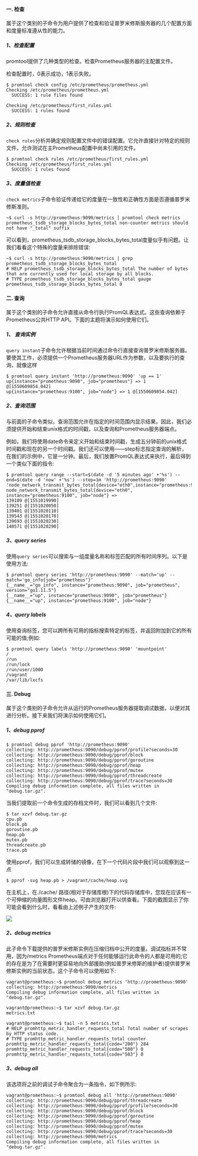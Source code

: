 #### 一. 检查
属于这个类别的子命令为用户提供了检查和验证普罗米修斯服务器的几个配置方面和度量标准遵从性的能力。

##### 1、检查配置
promtool提供了几种类型的检查。检查Prometheus服务器的主配置文件。

检查配置时，0表示成功，1表示失败。
```shell
$ promtool check config /etc/prometheus/prometheus.yml 
Checking /etc/prometheus/prometheus.yml
  SUCCESS: 1 rule files found

Checking /etc/prometheus/first_rules.yml
  SUCCESS: 1 rules found
```

##### 2、规则检查
`check rules`分析并确定规则配置文件中的错误配置。它允许直接针对特定的规则文件，允许测试在主Prometheus配置中尚未引用的文件。

```
$ promtool check rules /etc/prometheus/first_rules.yml 
Checking /etc/prometheus/first_rules.yml
  SUCCESS: 1 rules found
```

##### 3、度量值检查

`check metrics`子命令验证传递给它的度量在一致性和正确性方面是否遵循普罗米修斯准则。

```
~$ curl -s http://prometheus:9090/metrics | promtool check metrics
prometheus_tsdb_storage_blocks_bytes_total non-counter metrics should not have "_total" suffix
```

可以看到，prometheus_tsdb_storage_blocks_bytes_total度量似乎有问题。让我们看看这个特殊的度量来排除错误:

```
~$ curl -s http://prometheus:9090/metrics | grep prometheus_tsdb_storage_blocks_bytes_total
# HELP prometheus_tsdb_storage_blocks_bytes_total The number of bytes that are currently used for local storage by all blocks.
# TYPE prometheus_tsdb_storage_blocks_bytes_total gauge
prometheus_tsdb_storage_blocks_bytes_total 0
```

#### 二. 查询
属于这个类别的子命令允许直接从命令行执行PromQL表达式。这些查询依赖于Prometheus公共HTTP API。下面的主题将演示如何使用它们。

##### 1、 查询实例
`query instant`子命令允许根据当前时间通过命令行直接查询普罗米修斯服务器。要使其工作，必须提供一个Prometheus服务器URL作为参数，以及要执行的查询，就像这样

```
$ promtool query instant 'http://prometheus:9090' 'up == 1'
up{instance="prometheus:9090", job="prometheus"} => 1 @[1550609854.042]
up{instance="prometheus:9100", job="node"} => 1 @[1550609854.042]
```

##### 2、查询范围
与前面的子命令类似，查询范围允许在指定的时间范围内显示结果。因此，我们必须提供开始和结束unix格式的时间戳，以及查询和Prometheus服务器端点。

例如，我们将使用date命令来定义开始和结束时间戳，生成五分钟前的unix格式时间戳和现在的另一个时间戳。我们还可以使用——step标志指定查询的解析，在我们的示例中，它是一分钟。最后，我们放置PromQL表达式来执行，最后得到一个类似下面的指令:

```
$ promtool query range --start=$(date -d '5 minutes ago' +'%s') --end=$(date -d 'now' +'%s') --step=1m 'http://prometheus:9090' 'node_network_transmit_bytes_total{device="eth0",instance="prometheus:9100",job="node"}'
node_network_transmit_bytes_total{device="eth0", instance="prometheus:9100", job="node"} =>
139109 @[1551019990]
139251 @[1551020050]
139401 @[1551020110]
139543 @[1551020170]
139693 @[1551020230]
140571 @[1551020290]
```

##### 3、query series
使用`query series`可以搜索与一组度量名称和标签匹配的所有时间序列。以下是使用方法:
```shell
$ promtool query series 'http://prometheus:9090' --match='up' --match='go_info{job="prometheus"}'
{__name__="go_info", instance="prometheus:9090", job="prometheus", version="go1.11.5"}
{__name__="up", instance="prometheus:9090", job="prometheus"}
{__name__="up", instance="prometheus:9100", job="node"}
```

##### 4、query labels
使用查询标签，您可以跨所有可用的指标搜索特定的标签，并返回附加到它的所有可能的值;例如:

```shell
$ promtool query labels 'http://prometheus:9090' 'mountpoint'
/
/run
/run/lock
/run/user/1000
/vagrant
/var/lib/lxcfs
```

#### 三. Debug
属于这个类别的子命令允许从运行的Prometheus服务器提取调试数据，以便对其进行分析。接下来我们将演示如何使用它们。

##### 1、debug pprof
```
$ promtool debug pprof 'http://prometheus:9090'
collecting: http://prometheus:9090/debug/pprof/profile?seconds=30
collecting: http://prometheus:9090/debug/pprof/block
collecting: http://prometheus:9090/debug/pprof/goroutine
collecting: http://prometheus:9090/debug/pprof/heap
collecting: http://prometheus:9090/debug/pprof/mutex
collecting: http://prometheus:9090/debug/pprof/threadcreate
collecting: http://prometheus:9090/debug/pprof/trace?seconds=30
Compiling debug information complete, all files written in "debug.tar.gz".
```

当我们提取前一个命令生成的存档文件时，我们可以看到几个文件:
```
$ tar xzvf debug.tar.gz 
cpu.pb
block.pb
goroutine.pb
heap.pb
mutex.pb
threadcreate.pb
trace.pb
```

使用pprof，我们可以生成转储的镜像，在下一个代码片段中我们可以观察到这一点

```
$ pprof -svg heap.pb > /vagrant/cache/heap.svg
```

在主机上，在./cache/ 路径(相对于存储库根)下的代码存储库中，您现在应该有一个可伸缩的向量图形文件heap。可由浏览器打开以供查看。下面的截图显示了你可能会看到什么时，看看由上述例子产生的文件:

![](../uploads/y20191113/images/m_40b83a418def32464ab3f89369f10e7e_r.png)

##### 2、debug metrics
此子命令下载提供的普罗米修斯实例在压缩归档中公开的度量。调试指标并不常用，因为/metrics Prometheus端点对于任何能够运行此命令的人都是可用的;它的存在是为了在需要时更容易地向外部援助(例如普罗米修斯的维护者)提供普罗米修斯实例的当前状态。这个子命令可以使用如下:

```
vagrant@prometheus:~$ promtool debug metrics 'http://prometheus:9090'
collecting: http://prometheus:9090/metrics
Compiling debug information complete, all files written in "debug.tar.gz".

vagrant@prometheus:~$ tar xzvf debug.tar.gz 
metrics.txt

vagrant@prometheus:~$ tail -n 5 metrics.txt 
# HELP promhttp_metric_handler_requests_total Total number of scrapes by HTTP status code.
# TYPE promhttp_metric_handler_requests_total counter
promhttp_metric_handler_requests_total{code="200"} 284
promhttp_metric_handler_requests_total{code="500"} 0
promhttp_metric_handler_requests_total{code="503"} 0
```

##### 3、debug all
该选项将之前的调试子命令聚合为一条指令，如下例所示:

```
vagrant@prometheus:~$ promtool debug all 'http://prometheus:9090'
collecting: http://prometheus:9090/debug/pprof/threadcreate
collecting: http://prometheus:9090/debug/pprof/profile?seconds=30
collecting: http://prometheus:9090/debug/pprof/block
collecting: http://prometheus:9090/debug/pprof/goroutine
collecting: http://prometheus:9090/debug/pprof/heap
collecting: http://prometheus:9090/debug/pprof/mutex
collecting: http://prometheus:9090/debug/pprof/trace?seconds=30
collecting: http://prometheus:9090/metrics
Compiling debug information complete, all files written in "debug.tar.gz".
```
